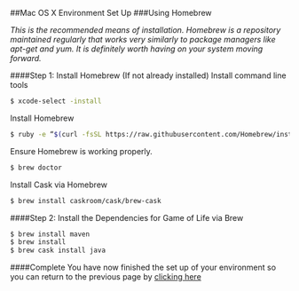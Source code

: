 ##Mac OS X Environment Set Up
###Using Homebrew

_This is the recommended means of installation. Homebrew is a repository
maintained regularly that works very similarly to package managers like
apt-get and yum. It is definitely worth having on your system moving
forward._

####Step 1: Install Homebrew (If not already installed)
Install command line tools
```bash
$ xcode-select -install
```

Install Homebrew
```bash
$ ruby -e “$(curl -fsSL https://raw.githubusercontent.com/Homebrew/install/master/install)”
```

Ensure Homebrew is working properly.
```bash
$ brew doctor
```

Install Cask via Homebrew
```bash
$ brew install caskroom/cask/brew-cask
```

####Step 2: Install the Dependencies for Game of Life via Brew
```bash
$ brew install maven
$ brew install
$ brew cask install java
```

####Complete
You have now finished the set up of your environment so you can return to
the previous page by [clicking here](../README.md)
